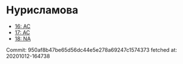 # Нурисламова
- [16: AC](16.md)
- [17: AC](17.md)
- [18: NA](18.md)

Commit: 950af8b47be65d56dc44e5e278a69247c1574373
 fetched at: 20201012-164738
